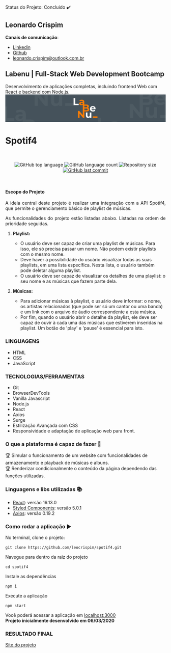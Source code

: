 Status do Projeto: Concluido :heavy_check_mark:

## Leonardo Crispim

**Canais de comunicação**:
- [Linkedin](https://www.linkedin.com/in/leonardo-crispim-371a23134/)
- [Github](https://github.com/leocrispim)
- <leonardo.crispim@outlook.com.br>
## Labenu | Full-Stack Web Development Bootcamp
Desenvolvimento de aplicações completas, incluindo frontend Web com React e backend com Node.js.
[![Screenshot_1](https://github.com/leocrispim/stuff/blob/master/Lbn.png)](https://www.labenu.com.br/)
# Spotif4
<br>

<p align="center">
  <img alt="GitHub top language" src="https://img.shields.io/github/languages/top/leocrispim/spotif4">
  <img alt="GitHub language count" src="https://img.shields.io/github/languages/count/leocrispim/spotif4">
  <img alt="Repository size" src="https://img.shields.io/github/repo-size/leocrispim/spotif4">
  <a href="https://github.com/leocrispim/spotif4/commits/master">
    <img alt="GitHub last commit" src="https://img.shields.io/github/last-commit/leocrispim/spotif4">
  </a>
</p>

<br>

#### Escopo do Projeto
<p align="justify">A ideia central deste projeto é realizar uma integração com a API Spotif4, que permite o gerenciamento básico de playlist de músicas.</p>

<p align="justify">As funcionalidades do projeto estão listadas abaixo. Listadas na ordem de prioridade seguidas.</p>

1. **Playlist:**
    - O usuário deve ser capaz de criar uma playlist de músicas. Para isso, ele só precisa passar um nome. Não podem existir playlists com o mesmo nome.
    - Deve haver a possibilidade do usuário visualizar todas as suas playlists, em uma lista específica. Nesta lista, o usuário também pode deletar alguma playlist.
    - O usuário deve ser capaz de visualizar os detalhes de uma playlist: o seu nome e as músicas que fazem parte dela.


2. **Músicas:**
    - Para adicionar músicas à playlist, o usuário deve informar: o nome, os artistas relacionados (que pode ser só um cantor ou uma banda) e um link com o arquivo de áudio correspondente a esta música.
    - Por fim, quando o usuário abrir o detalhe da playlist, ele deve ser capaz de ouvir à cada uma das músicas que estiverem inseridas na playlist. Um botão de 'play' e 'pause' é essencial para isto.
    
### LINGUAGENS
* HTML
* CSS
* JavaScript
### TECNOLOGIAS/FERRAMENTAS
* Git
* BrowserDevTools
* Vanilla Javascript
* Node.js
* React
* Axios
* Surge
* Estilização Avançada com CSS
* Responsividade e adaptação de aplicação web para front.
### O que a plataforma é capaz de fazer :checkered_flag:
:trophy: Simular o funcionamento de um website com funcionalidades de armazenamento e playback de músicas e albuns. <br>
:trophy: Renderizar condicionalmente o conteúdo da página dependendo das funções utilizadas.
### Linguagens e libs utilizadas :books:
- [React](https://pt-br.reactjs.org/): versão 16.13.0
- [Styled Components](https://styled-components.com/): versão 5.0.1
- [Axios](https://www.npmjs.com/package/axios): versão 0.19.2
### Como rodar a aplicação :arrow_forward:
No terminal, clone o projeto: 
```
git clone https://github.com/leocrispim/spotif4.git
```
Navegue para dentro da raiz do projeto
```
cd spotif4
```
Instale as dependências
```
npm i
```
Execute a aplicação
```
npm start
```
Você poderá acessar a aplicação em [localhost:3000](http:localhost:3000) <br>
**Projeto inicialmente desenvolvido em 06/03/2020**
### RESULTADO FINAL
[Site do projeto](http:leonardoprojetospotif4.surge.sh)
